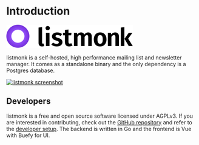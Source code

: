 # Introduction

[![listmonk](images/logo.svg)](https://listmonk.app)

listmonk is a self-hosted, high performance mailing list and newsletter manager. It comes as a standalone binary and the only dependency is a Postgres database.

[![listmonk screenshot](https://user-images.githubusercontent.com/547147/89733057-87566580-da70-11ea-8160-855f6f046a55.png)](https://listmonk.app)

## Developers
listmonk is a free and open source software licensed under AGPLv3. If you are interested in contributing, check out the [GitHub repository](https://github.com/knadh/listmonk) and refer to the [developer setup](developer-setup). The backend is written in Go and the frontend is Vue with Buefy for UI. 
